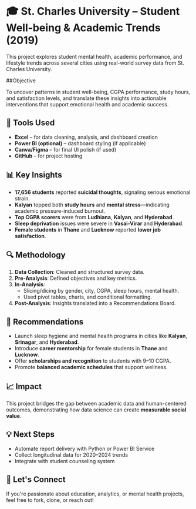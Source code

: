 # 🎓 St. Charles University – Student Well-being & Academic Trends (2019)

This project explores student mental health, academic performance, and lifestyle trends across several cities using real-world survey data from St. Charles University.

##Objective

To uncover patterns in student well-being, CGPA performance, study hours, and satisfaction levels, and translate these insights into actionable interventions that support emotional health and academic success.

## 🧰 Tools Used

- **Excel** – for data cleaning, analysis, and dashboard creation
- **Power BI (optional)** – dashboard styling (if applicable)
- **Canva/Figma** – for final UI polish (if used)
- **GitHub** – for project hosting

## 📊 Key Insights

- **17,656 students** reported **suicidal thoughts**, signaling serious emotional strain.
- **Kalyan** topped both **study hours** and **mental stress**—indicating academic pressure-induced burnout.
- **Top CGPA scorers** were from **Ludhiana**, **Kalyan**, and **Hyderabad**.
- **Sleep deprivation** issues were severe in **Vasai-Virar** and **Hyderabad**.
- **Female students** in **Thane** and **Lucknow** reported **lower job satisfaction**.

## 🔍 Methodology

1. **Data Collection**: Cleaned and structured survey data.
2. **Pre-Analysis**: Defined objectives and key metrics.
3. **In-Analysis**:
   - Slicing/dicing by gender, city, CGPA, sleep hours, mental health.
   - Used pivot tables, charts, and conditional formatting.
4. **Post-Analysis**: Insights translated into a Recommendations Board.

## 📌 Recommendations

- Launch sleep hygiene and mental health programs in cities like **Kalyan**, **Srinagar**, and **Hyderabad**.
- Introduce **career mentorship** for female students in **Thane** and **Lucknow**.
- Offer **scholarships and recognition** to students with 9–10 CGPA.
- Promote **balanced academic schedules** that support wellness.

## 📈 Impact
This project bridges the gap between academic data and human-centered outcomes, demonstrating how data science can create **measurable social value**.

## 💡 Next Steps
- Automate report delivery with Python or Power BI Service
- Collect longitudinal data for 2020–2024 trends
- Integrate with student counseling system
## 🤝 Let's Connect
If you're passionate about education, analytics, or mental health projects, feel free to fork, clone, or reach out!

